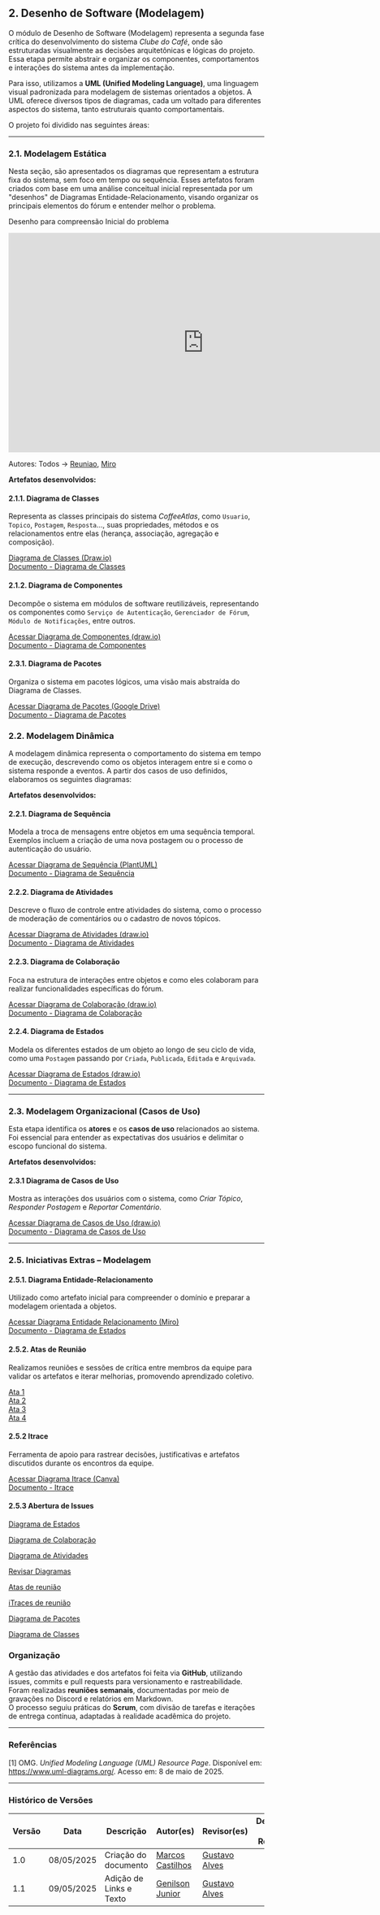 ## 2. Desenho de Software (Modelagem)

O módulo de Desenho de Software (Modelagem) representa a segunda fase crítica do desenvolvimento do sistema *Clube do Café*, onde são estruturadas visualmente as decisões arquitetônicas e lógicas do projeto. Essa etapa permite abstrair e organizar os componentes, comportamentos e interações do sistema antes da implementação.

Para isso, utilizamos a **UML (Unified Modeling Language)**, uma linguagem visual padronizada para modelagem de sistemas orientados a objetos. A UML oferece diversos tipos de diagramas, cada um voltado para diferentes aspectos do sistema, tanto estruturais quanto comportamentais.

O projeto foi dividido nas seguintes áreas:

---

### 2.1. Modelagem Estática

Nesta seção, são apresentados os diagramas que representam a estrutura fixa do sistema, sem foco em tempo ou sequência. Esses artefatos foram criados com base em uma análise conceitual inicial representada por um "desenhos" de Diagramas Entidade-Relacionamento, visando organizar os principais elementos do fórum e entender melhor o problema.

Desenho para compreensão Inicial do problema
<iframe width="768" height="432" src="https://miro.com/app/live-embed/uXjVI-wy_ZU=/?moveToViewport=586,-2749,6828,4693&embedId=428583160268" frameborder="0" scrolling="no" allow="fullscreen; clipboard-read; clipboard-write" allowfullscreen></iframe>

Autores: Todos -> [Reuniao](https://unbbr.sharepoint.com/sites/ArquiteturaeDesenhodeSoftwareGrupo06539/_layouts/15/stream.aspx?id=%2Fsites%2FArquiteturaeDesenhodeSoftwareGrupo06539%2FDocumentos%20Compartilhados%2FGeneral%2FRecordings%2FReuni%C3%A3o%201%20%2D%20Entrega%202%2D20250423%5F202324%2DGrava%C3%A7%C3%A3o%20de%20Reuni%C3%A3o%2Emp4&referrer=StreamWebApp%2EWeb&referrerScenario=AddressBarCopied%2Eview%2E73a2295e%2D003e%2D472c%2Da1c7%2Daf71082aabec),
[Miro](https://miro.com/app/board/uXjVI-wy_ZU=/)

**Artefatos desenvolvidos:**

#### 2.1.1. Diagrama de Classes

Representa as classes principais do sistema *CoffeeAtlas*, como `Usuario`, `Topico`, `Postagem`, `Resposta`..., suas propriedades, métodos e os relacionamentos entre elas (herança, associação, agregação e composição). 

[Diagrama de Classes (Draw.io)](https://app.diagrams.net/#G1IDzTjEE-14A9q1sJwH7gK99fF-I7sZ3A#%7B"pageId"%3A"c4acf3e9-155e-7222-9cf6-157b1a14988f"%7D)  
[Documento - Diagrama de Classes](https://unbarqdsw2025-1-turma02.github.io/2025.1_T02_G6_Cafe_Entrega_02/#/Projeto/2.1.1.DiagramaDeClasses)

#### 2.1.2. Diagrama de Componentes

Decompõe o sistema em módulos de software reutilizáveis, representando os componentes como `Serviço de Autenticação`, `Gerenciador de Fórum`, `Módulo de Notificações`, entre outros.  

[Acessar Diagrama de Componentes (draw.io)](https://app.diagrams.net/#G19wOLbaVLKop0zef7a1oVPo9RBBfEogLD#%7B%22pageId%22%3A%220783ab3e-0a74-02c8-0abd-f7b4e66b4bec%22%7D)   
[Documento - Diagrama de Componentes](https://unbarqdsw2025-1-turma02.github.io/2025.1_T02_G6_Cafe_Entrega_02/#/Modelagem/2.1.2.DiagramadeComponentes)

#### 2.3.1. Diagrama de Pacotes

Organiza o sistema em pacotes lógicos, uma visão mais abstraída do Diagrama de Classes.

[Acessar Diagrama de Pacotes (Google Drive)](https://drive.google.com/file/d/1IDzTjEE-14A9q1sJwH7gK99fF-I7sZ3A/view)    
[Documento - Diagrama de Pacotes](https://unbarqdsw2025-1-turma02.github.io/2025.1_T02_G6_Cafe_Entrega_02/#/Modelagem/2.1.3.DiagramaPacotes)

### 2.2. Modelagem Dinâmica

A modelagem dinâmica representa o comportamento do sistema em tempo de execução, descrevendo como os objetos interagem entre si e como o sistema responde a eventos. A partir dos casos de uso definidos, elaboramos os seguintes diagramas:

**Artefatos desenvolvidos:**

#### 2.2.1. Diagrama de Sequência

Modela a troca de mensagens entre objetos em uma sequência temporal. Exemplos incluem a criação de uma nova postagem ou o processo de autenticação do usuário.

[Acessar Diagrama de Sequência (PlantUML)](https://www.plantuml.com/plantuml/png/VP1DIeGn38RtEKMSbIw-2mYLsNW2yG2X3LhepzYa2fxU6Rz8cJ9sbvydVSfx5AMcFIUuqtVEZFGbMsrKtXZ8QstuAfrQh02dCnXzF55HFBn4KSvqG1Aq-Xfu_kIYzNU_bzFwev-hF9ZH0pXdD-WSc1-tfpyHFg9laThEt3-0pI-8tSs4ZRUhHtWVNiXGuRQ8GzIroP2rYhHJYj__Um8dNee6ipGP52p5aQgiinpaR1-Bs-pevgz8zonIuSWbz9n-0000)   
[Documento - Diagrama de Sequência](https://unbarqdsw2025-1-turma02.github.io/2025.1_T02_G6_Cafe_Entrega_02/#/Modelagem/2.2.1.DiagramaSequencia)

#### 2.2.2. Diagrama de Atividades

Descreve o fluxo de controle entre atividades do sistema, como o processo de moderação de comentários ou o cadastro de novos tópicos.

[Acessar Diagrama de Atividades (draw.io)](https://app.diagrams.net/#G1hnvUpwx32Meq3oCujM9Yq7xPjrQqVB1p#%7B"pageId"%3A"KeCARqE-IZpywEeHfoxQ"%7D)    
[Documento - Diagrama de Atividades](https://unbarqdsw2025-1-turma02.github.io/2025.1_T02_G6_Cafe_Entrega_02/#/Projeto/2.2.2.DiagramaDeAtividades)

#### 2.2.3. Diagrama de Colaboração

Foca na estrutura de interações entre objetos e como eles colaboram para realizar funcionalidades específicas do fórum.

[Acessar Diagrama de Colaboração (draw.io)](https://app.diagrams.net/#G1hnvUpwx32Meq3oCujM9Yq7xPjrQqVB1p#%7B"pageId"%3A"PTgSTir3YJavqXQVu_GR"%7D)   
[Documento - Diagrama de Colaboração](https://unbarqdsw2025-1-turma02.github.io/2025.1_T02_G6_Cafe_Entrega_02/#/Projeto/2.2.3.DiagramaDeColaboracao)


#### 2.2.4. Diagrama de Estados

Modela os diferentes estados de um objeto ao longo de seu ciclo de vida, como uma `Postagem` passando por `Criada`, `Publicada`, `Editada` e `Arquivada`.

[Acessar Diagrama de Estados (draw.io)](https://app.diagrams.net/#G1fecSb9_iJktg_sLpM0fJh0lT9P6t523X#%7B"pageId"%3A"zViCCxZn4JxB4lAi6SGU"%7D)       
[Documento - Diagrama de Estados](https://unbarqdsw2025-1-turma02.github.io/2025.1_T02_G6_Cafe_Entrega_02/#/Projeto/2.2.4.DiagramaDeEstados)

---

### 2.3. Modelagem Organizacional (Casos de Uso)

Esta etapa identifica os **atores** e os **casos de uso** relacionados ao sistema. Foi essencial para entender as expectativas dos usuários e delimitar o escopo funcional do sistema.

**Artefatos desenvolvidos:**

#### 2.3.1 Diagrama de Casos de Uso

Mostra as interações dos usuários com o sistema, como *Criar Tópico*, *Responder Postagem* e *Reportar Comentário*.

[Acessar Diagrama de Casos de Uso (draw.io)](https://lucid.app/lucidchart/da4c67ba-1797-473c-b144-26dba6826116/edit?invitationId=inv_ae9d2f67-22e9-422b-8e95-2a2620891728&page=0_0#)     
[Documento - Diagrama de Casos de Uso](https://unbarqdsw2025-1-turma02.github.io/2025.1_T02_G6_Cafe_Entrega_02/#/Projeto/2.3.1.DiagramaDeCasoDeUso)

---

### 2.5. Iniciativas Extras – Modelagem

#### 2.5.1. Diagrama Entidade-Relacionamento

Utilizado como artefato inicial para compreender o domínio e preparar a modelagem orientada a objetos.  

[Acessar Diagrama Entidade Relacionamento (Miro)](https://miro.com/welcomeonboard/Q1dQdWdZU0FyNHFWYVZNRXFtRnQzTTBLWGxsU29hK1ZGcFlVWCtiWjk1eHBSTWpiVmZjaktFdjd4VmxYeUVWa2d5a1VNT05MTWVJVmRzT3FyQ1c1RUk3SHZVcklrSzhPRkNTcW9oWVFoaExHWlkrQUp1ZkMxTS9XWkxNcitUV0lyVmtkMG5hNDA3dVlncnBvRVB2ZXBnPT0hdjE=?share_link_id=538113067860)     
[Documento - Diagrama de Estados](https://unbarqdsw2025-1-turma02.github.io/2025.1_T02_G6_Cafe_Entrega_02/#/Modelagem/extras/DER/DERs)

#### 2.5.2. Atas de Reunião

Realizamos reuniões e sessões de crítica entre membros da equipe para validar os artefatos e iterar melhorias, promovendo aprendizado coletivo.

[Ata 1](https://unbarqdsw2025-1-turma02.github.io/2025.1_T02_G6_Cafe_Entrega_02/#/atas/ata_01)   
[Ata 2](https://unbarqdsw2025-1-turma02.github.io/2025.1_T02_G6_Cafe_Entrega_02/#/atas/ata_02)   
[Ata 3](https://unbarqdsw2025-1-turma02.github.io/2025.1_T02_G6_Cafe_Entrega_02/#/atas/ata_03)   
[Ata 4](https://unbarqdsw2025-1-turma02.github.io/2025.1_T02_G6_Cafe_Entrega_02/#/atas/ata_04)   

#### 2.5.2 Itrace

Ferramenta de apoio para rastrear decisões, justificativas e artefatos discutidos durante os encontros da equipe.

[Acessar Diagrama Itrace (Canva)](https://www.canva.com/design/DAGkEbH13fc/feFVkI5FPLkbRa1dZYZm5Q/edit?utm_content=DAGkEbH13fc&utm_campaign=designshare&utm_medium=link2&utm_source=sharebutton)     
[Documento - Itrace](https://unbarqdsw2025-1-turma02.github.io/2025.1_T02_G6_Cafe_Entrega_02/#/Modelagem/2.3.2itrace)

#### 2.5.3 Abertura de Issues

[Diagrama de Estados](https://github.com/UnBArqDsw2025-1-Turma02/2025.1_T02_G6_Cafe_Entrega_02/issues/10) 

[Diagrama de Colaboração](https://github.com/UnBArqDsw2025-1-Turma02/2025.1_T02_G6_Cafe_Entrega_02/issues/8)

[Diagrama de Atividades](https://github.com/UnBArqDsw2025-1-Turma02/2025.1_T02_G6_Cafe_Entrega_02/issues/7)

[Revisar Diagramas](https://github.com/UnBArqDsw2025-1-Turma02/2025.1_T02_G6_Cafe_Entrega_02/issues/5)

[Atas de reunião](https://github.com/UnBArqDsw2025-1-Turma02/2025.1_T02_G6_Cafe_Entrega_02/issues/4)

[iTraces de reunião](https://github.com/UnBArqDsw2025-1-Turma02/2025.1_T02_G6_Cafe_Entrega_02/issues/3)

[Diagrama de Pacotes](https://github.com/UnBArqDsw2025-1-Turma02/2025.1_T02_G6_Cafe_Entrega_02/issues/2)

[Diagrama de Classes](https://github.com/UnBArqDsw2025-1-Turma02/2025.1_T02_G6_Cafe_Entrega_02/issues/1)


### Organização

A gestão das atividades e dos artefatos foi feita via **GitHub**, utilizando issues, commits e pull requests para versionamento e rastreabilidade.  
Foram realizadas **reuniões semanais**, documentadas por meio de gravações no Discord e relatórios em Markdown.  
O processo seguiu práticas do **Scrum**, com divisão de tarefas e iterações de entrega contínua, adaptadas à realidade acadêmica do projeto.

---

### Referências

[1] OMG. *Unified Modeling Language (UML) Resource Page*. Disponível em: https://www.uml-diagrams.org/. Acesso em: 8 de maio de 2025.

---

### Histórico de Versões

| Versão | Data       | Descrição                    | Autor(es)               | Revisor(es)             | Detalhes da Revisão             |
|--------|------------|-------------------------------|--------------------------|--------------------------|---------------------------------|
| 1.0    | 08/05/2025 | Criação do documento | [Marcos Castilhos](https://github.com/Marcosatc147)| [Gustavo Alves](https://github.com/gustaallves)|   |
| 1.1    | 09/05/2025 | Adição de Links e Texto | [Genilson Junior](https://github.com/GenilsonJrs)| [Gustavo Alves](https://github.com/gustaallves)|   |

